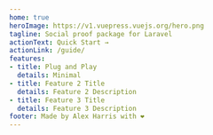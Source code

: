 ```yaml
---
home: true
heroImage: https://v1.vuepress.vuejs.org/hero.png
tagline: Social proof package for Laravel
actionText: Quick Start →
actionLink: /guide/
features:
- title: Plug and Play
  details: Minimal
- title: Feature 2 Title
  details: Feature 2 Description
- title: Feature 3 Title
  details: Feature 3 Description
footer: Made by Alex Harris with ❤️
---
```

